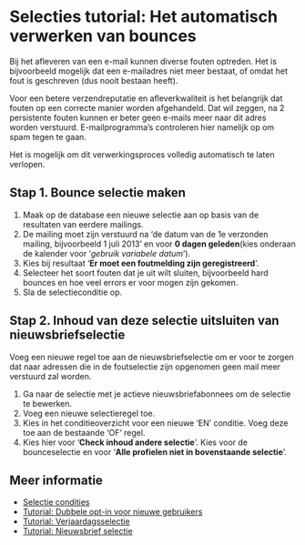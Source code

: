 # Selecties tutorial: Het automatisch verwerken van bounces

Bij het afleveren van een e-mail kunnen diverse fouten optreden. Het is
bijvoorbeeld mogelijk dat een e-mailadres niet meer bestaat, of omdat
het fout is geschreven (dus nooit bestaan heeft).

Voor een betere verzendreputatie en afleverkwaliteit is het belangrijk
dat fouten op een correcte manier worden afgehandeld. Dat wil zeggen, na
2 persistente fouten kunnen er beter geen e-mails meer naar dit adres
worden verstuurd. E-mailprogramma’s controleren hier namelijk op om spam
tegen te gaan.

Het is mogelijk om dit verwerkingsproces volledig automatisch te laten
verlopen.

Stap 1. Bounce selectie maken
-----------------------------

1.  Maak op de database een nieuwe selectie aan op basis van
    de resultaten van eerdere mailings.
2.  De mailing moet zijn verstuurd na ‘de datum van de 1e verzonden
    mailing, bijvoorbeeld 1 juli 2013’ en voor **0 dagen geleden**(kies
    onderaan de kalender voor ‘*gebruik variabele datum*’).
4.  Kies bij resultaat ‘**Er moet een foutmelding zijn geregistreerd**’.
5.  Selecteer het soort fouten dat je uit wilt sluiten, bijvoorbeeld hard 
    bounces en hoe veel errors er voor mogen zijn gekomen.
6.  Sla de selectieconditie op.

Stap 2. Inhoud van deze selectie uitsluiten van nieuwsbriefselectie
-------------------------------------------------------------------

Voeg een nieuwe regel toe aan de nieuwsbriefselectie om er voor te
zorgen dat naar adressen die in de foutselectie zijn opgenomen geen mail
meer verstuurd zal worden.

1.  Ga naar de selectie met je actieve nieuwsbriefabonnees om de
    selectie te bewerken.
2.  Voeg een nieuwe selectieregel toe.
3.  Kies in het conditieoverzicht voor een nieuwe ‘EN’ conditie. Voeg
    deze toe aan de bestaande ‘OF’ regel.
4.  Kies hier voor ‘**Check inhoud andere selectie**’. Kies voor de
    bounceselectie en voor ‘**Alle profielen niet in bovenstaande
    selectie**’.
    
## Meer informatie

* [Selectie condities](./database-selections-introduction)
* [Tutorial: Dubbele opt-in voor nieuwe gebruikers](./create-a-double-optin-for-new-subscribers)
* [Tutorial: Verjaardagsselectie](./how-to-create-a-birthday-selection)
* [Tutorial: Nieuwsbrief selectie](./create-a-mailing-list)
